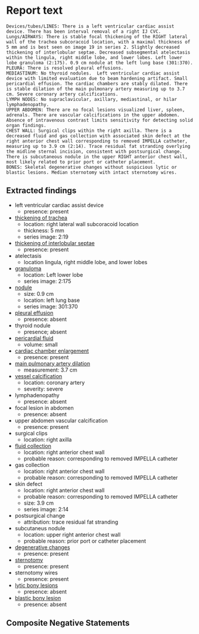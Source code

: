 # Report text

```text
Devices/tubes/LINES: There is a left ventricular cardiac assist device. There has been interval removal of a right IJ CVC.
Lungs/AIRWAYS: There is stable focal thickening of the RIGHT lateral wall of the trachea subcoracoid location, with a maximal thickness of 5 mm and is best seen on image 19 in series 2. Slightly decreased thickening of interlobular septae. Decreased subsegmental atelectasis within the lingula, right middle lobe, and lower lobes. Left lower lobe granuloma (2:175). 0.9 cm nodule at the left lung base (301:370).
PLEURA: There is resolved pleural effusions.
MEDIASTINUM: No thyroid nodules.  Left ventricular cardiac assist device with limited evaluation due to beam hardening artifact. Small pericardial effusion. The cardiac chambers are stably dilated. There is stable dilation of the main pulmonary artery measuring up to 3.7 cm. Severe coronary artery calcifications.
LYMPH NODES: No supraclavicular, axillary, mediastinal, or hilar lymphadenopathy.
UPPER ABDOMEN: There are no focal lesions visualized liver, spleen, adrenals. There are vascular calcifications in the upper abdomen. Absence of intravenous contrast limits sensitivity for detecting solid organ findings.
CHEST WALL: Surgical clips within the right axilla. There is a decreased fluid and gas collection with associated skin defect at the right anterior chest wall corresponding to removed IMPELLA catheter, measuring up to 3.9 cm (2:14). Trace residual fat stranding overlying the midline sternal incision, consistent with postsurgical change. There is subcutaneous nodule in the upper RIGHT anterior chest wall, most likely related to prior port or catheter placement.
BONES: Skeletal degenerative changes without suspicious lytic or blastic lesions. Median sternotomy with intact sternotomy wires.
```

## Extracted findings

- left ventricular cardiac assist device
  - presence: present
- [thickening of trachea](../../definitions/hood/tracheal-thickening.md)
  - location: right lateral wall subcoracoid location
  - thickness: 5 mm
  - series image: 2:19
- [thickening of interlobular septae](../../definitions/hood/interlobular-septal-thickening.json)
  - presence: present
- atelectasis
  - location lingula, right middle lobe, and lower lobes
- [granuloma](../../definitions/nuance/calcified_pulmonary_granuloma.json)
  - location: Left lower lobe
  - series image: 2:175
- [nodule](../../definitions/hood/pulmonary-nodule.json)
  - size: 0.9 cm
  - location: left lung base
  - series image: 301:370
- [pleural effusion](../../definitions/hood/pleural-effusion.json)
  - presence: absent
- thyroid nodule
  - presence; absent
- [pericardial fluid](../../definitions/hood/pericardial-effusion.md)
  - volume: small
- [cardiac chamber enlargement](../../definitions/upmedic/Cardiomegaly.cde.md)
  - presence: present
- [main pulmonary artery dilation](../../definitions/hood/pulmonary-artery-dilation.json)
  - measurement: 3.7 cm
- [vessel calcification](../../definitions/nuance/coronary_artery_calcification.json)
  - location: coronary artery
  - severity: severe
- lymphadenopathy
  - presence: absent
- focal lesion in abdomen
  - presence: absent
- upper abdomen vascular calcification
  - presence: present
- surgical clips
  - location: right axilla
- [fluid collection](../../definitions/hood/chest-wall-fluid-collection.md)
  - location: right anterior chest wall
  - probable reason: corresponding to removed IMPELLA catheter
- gas collection
  - location: right anterior chest wall
  - probable reason: corresponding to removed IMPELLA catheter
- skin defect
  - location: right anterior chest wall
  - probable reason: corresponding to removed IMPELLA catheter
  - size: 3.9 cm
  - series image: 2:14
- postsurgical change
  - attribution: trace residual fat stranding
- subcutaneus nodule
  - location: upper right anterior chest wall
  - probable reason: prior port or catheter placement
- [degenerative changes](../../definitions/nuance/thoracic_spine_degenerative_changes.json)
  - presence: present
- [sternotomy](../../definitions/hood/median-sternotomy.json)
  - presence: present
- sternotomy wires
  - presence: present
- [lytic bony lesions](../../definitions/hood/lytic-lesion.md)
  - presence: absent
- [blastic bony lesion](../../definitions/hood/sclerotic-lesion.md)
  - presence: absent

## Composite Negative Statements